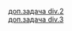 [доп.задача div.2](https://codeforces.com/contest/1837/submission/207260710) \
[доп.задача div.3](https://codeforces.com/contest/1811/submission/208178646) 
